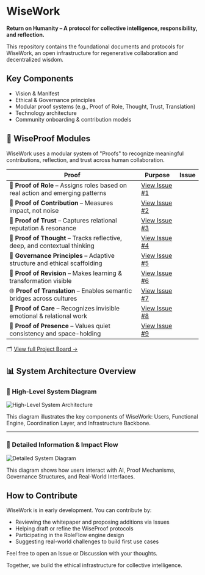 # WiseWork

**Return on Humanity – A protocol for collective intelligence, responsibility, and reflection.**

This repository contains the foundational documents and protocols for WiseWork, an open infrastructure for regenerative collaboration and decentralized wisdom.

## Key Components
- Vision & Manifest
- Ethical & Governance principles
- Modular proof systems (e.g., Proof of Role, Thought, Trust, Translation)
- Technology architecture
- Community onboarding & contribution models

## 🧩 WiseProof Modules

WiseWork uses a modular system of "Proofs" to recognize meaningful contributions, reflection, and trust across human collaboration.

| Proof | Purpose | Issue |
|-------|---------|-------|
| 🧱 **Proof of Role** – Assigns roles based on real action and emerging patterns | [View Issue #1](https://github.com/fatdinhero/wisework/issues/1) |
| 🧾 **Proof of Contribution** – Measures impact, not noise | [View Issue #2](https://github.com/fatdinhero/wisework/issues/2) |
| 🤝 **Proof of Trust** – Captures relational reputation & resonance | [View Issue #3](https://github.com/fatdinhero/wisework/issues/3) |
| 💬 **Proof of Thought** – Tracks reflective, deep, and contextual thinking | [View Issue #4](https://github.com/fatdinhero/wisework/issues/4) |
| 🧭 **Governance Principles** – Adaptive structure and ethical scaffolding | [View Issue #5](https://github.com/fatdinhero/wisework/issues/5) |
| 🔁 **Proof of Revision** – Makes learning & transformation visible | [View Issue #6](https://github.com/fatdinhero/wisework/issues/6) |
| 🌐 **Proof of Translation** – Enables semantic bridges across cultures | [View Issue #7](https://github.com/fatdinhero/wisework/issues/7) |
| 🫶 **Proof of Care** – Recognizes invisible emotional & relational work | [View Issue #8](https://github.com/fatdinhero/wisework/issues/8) |
| 👤 **Proof of Presence** – Values quiet consistency and space-holding | [View Issue #9](https://github.com/fatdinhero/wisework/issues/9) |

🗂️ [View full Project Board →](https://github.com/users/fatdinhero/projects)


## 📊 System Architecture Overview

### 🔷 High-Level System Diagram

![High-Level System Architecture](docs/assets/wisework_systemdiagram.png)

This diagram illustrates the key components of WiseWork: Users, Functional Engine, Coordination Layer, and Infrastructure Backbone.

---

### 🔬 Detailed Information & Impact Flow

![Detailed System Diagram](docs/assets/wisework_system_diagram.png)

This diagram shows how users interact with AI, Proof Mechanisms, Governance Structures, and Real-World Interfaces.




## How to Contribute

WiseWork is in early development. You can contribute by:

- Reviewing the whitepaper and proposing additions via Issues
- Helping draft or refine the WiseProof protocols
- Participating in the RoleFlow engine design
- Suggesting real-world challenges to build first use cases

Feel free to open an Issue or Discussion with your thoughts.

Together, we build the ethical infrastructure for collective intelligence.
